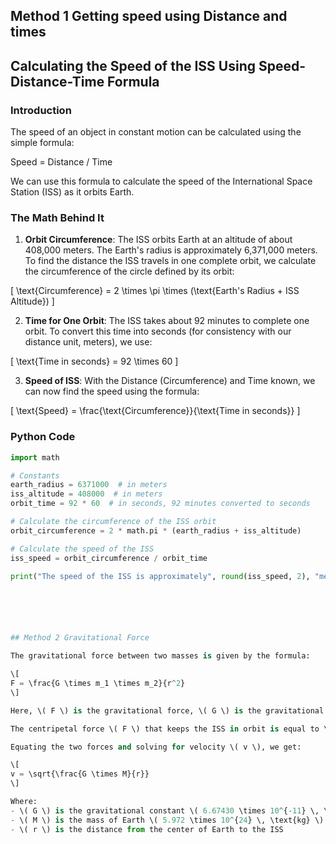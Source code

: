 
## Method 1 Getting speed using Distance and times

## Calculating the Speed of the ISS Using Speed-Distance-Time Formula

### Introduction

The speed of an object in constant motion can be calculated using the simple formula:

   Speed = Distance / Time

We can use this formula to calculate the speed of the International Space Station (ISS) as it orbits Earth.

### The Math Behind It

1. **Orbit Circumference**: The ISS orbits Earth at an altitude of about 408,000 meters. The Earth's radius is approximately 6,371,000 meters. To find the distance the ISS travels in one complete orbit, we calculate the circumference of the circle defined by its orbit:

\[
\text{Circumference} = 2 \times \pi \times (\text{Earth's Radius + ISS Altitude})
\]

2. **Time for One Orbit**: The ISS takes about 92 minutes to complete one orbit. To convert this time into seconds (for consistency with our distance unit, meters), we use:

\[
\text{Time in seconds} = 92 \times 60
\]

3. **Speed of ISS**: With the Distance (Circumference) and Time known, we can now find the speed using the formula:

\[
\text{Speed} = \frac{\text{Circumference}}{\text{Time in seconds}}
\]

### Python Code

```python
import math

# Constants
earth_radius = 6371000  # in meters
iss_altitude = 408000  # in meters
orbit_time = 92 * 60  # in seconds, 92 minutes converted to seconds

# Calculate the circumference of the ISS orbit
orbit_circumference = 2 * math.pi * (earth_radius + iss_altitude)

# Calculate the speed of the ISS
iss_speed = orbit_circumference / orbit_time

print("The speed of the ISS is approximately", round(iss_speed, 2), "meters per second.")






## Method 2 Gravitational Force

The gravitational force between two masses is given by the formula:

\[
F = \frac{G \times m_1 \times m_2}{r^2}
\]

Here, \( F \) is the gravitational force, \( G \) is the gravitational constant, \( m_1 \) and \( m_2 \) are the masses, and \( r \) is the distance between them.

The centripetal force \( F \) that keeps the ISS in orbit is equal to \( m \times a \), where \( m \) is the mass of the ISS and \( a \) is the centripetal acceleration, \( \frac{v^2}{r} \).

Equating the two forces and solving for velocity \( v \), we get:

\[
v = \sqrt{\frac{G \times M}{r}}
\]

Where:
- \( G \) is the gravitational constant \( 6.67430 \times 10^{-11} \, \text{m}^3/\text{kg s}^2 \)
- \( M \) is the mass of Earth \( 5.972 \times 10^{24} \, \text{kg} \)
- \( r \) is the distance from the center of Earth to the ISS

